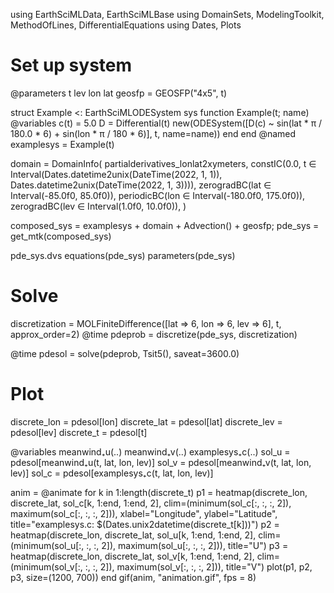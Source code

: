 using EarthSciMLData, EarthSciMLBase
using DomainSets, ModelingToolkit, MethodOfLines, DifferentialEquations
using Dates, Plots

# Set up system
@parameters t lev lon lat
geosfp = GEOSFP("4x5", t)

struct Example <: EarthSciMLODESystem
    sys
    function Example(t; name)
        @variables c(t) = 5.0
        D = Differential(t)
        new(ODESystem([D(c) ~ sin(lat * π / 180.0 * 6) + sin(lon * π / 180 * 6)], t, name=name))
    end
end
@named examplesys = Example(t)

domain = DomainInfo(
    partialderivatives_lonlat2xymeters,
    constIC(0.0, t ∈ Interval(Dates.datetime2unix(DateTime(2022, 1, 1)), Dates.datetime2unix(DateTime(2022, 1, 3)))),
    zerogradBC(lat ∈ Interval(-85.0f0, 85.0f0)),
    periodicBC(lon ∈ Interval(-180.0f0, 175.0f0)),
    zerogradBC(lev ∈ Interval(1.0f0, 10.0f0)),
)

composed_sys = examplesys + domain + Advection() + geosfp;
pde_sys = get_mtk(composed_sys)

pde_sys.dvs
equations(pde_sys)
parameters(pde_sys)

# Solve
discretization = MOLFiniteDifference([lat => 6, lon => 6, lev => 6], t, approx_order=2)
@time pdeprob = discretize(pde_sys, discretization)

@time pdesol = solve(pdeprob, Tsit5(), saveat=3600.0)

# Plot
discrete_lon = pdesol[lon]
discrete_lat = pdesol[lat]
discrete_lev = pdesol[lev]
discrete_t = pdesol[t]

@variables meanwind₊u(..) meanwind₊v(..) examplesys₊c(..)
sol_u = pdesol[meanwind₊u(t, lat, lon, lev)]
sol_v = pdesol[meanwind₊v(t, lat, lon, lev)]
sol_c = pdesol[examplesys₊c(t, lat, lon, lev)]

anim = @animate for k in 1:length(discrete_t)
    p1 = heatmap(discrete_lon, discrete_lat, sol_c[k, 1:end, 1:end, 2], clim=(minimum(sol_c[:, :, :, 2]), maximum(sol_c[:, :, :, 2])),
            xlabel="Longitude", ylabel="Latitude", title="examplesys.c: $(Dates.unix2datetime(discrete_t[k]))")
    p2 = heatmap(discrete_lon, discrete_lat, sol_u[k, 1:end, 1:end, 2], clim=(minimum(sol_u[:, :, :, 2]), maximum(sol_u[:, :, :, 2])), 
            title="U")
    p3 = heatmap(discrete_lon, discrete_lat, sol_v[k, 1:end, 1:end, 2], clim=(minimum(sol_v[:, :, :, 2]), maximum(sol_v[:, :, :, 2])),
            title="V")
    plot(p1, p2, p3, size=(1200, 700))
end
gif(anim, "animation.gif", fps = 8)